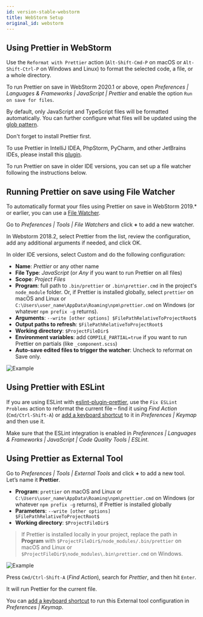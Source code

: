 ```yaml
---
id: version-stable-webstorm
title: WebStorm Setup
original_id: webstorm
---
```


## Using Prettier in WebStorm

Use the `Reformat with Prettier` action (`Alt-Shift-Cmd-P` on macOS or `Alt-Shift-Ctrl-P` on Windows and Linux) to format the selected code, a file, or a whole directory.

To run Prettier on save in WebStorm 2020.1 or above, open _Preferences | Languages & Frameworks | JavaScript | Prettier_ and enable the option `Run on save for files`.

By default, only JavaScript and TypeScript files will be formatted automatically. You can further configure what files will be updated using the [glob pattern](https://github.com/isaacs/node-glob#glob-primer).

Don't forget to install Prettier first.

To use Prettier in IntelliJ IDEA, PhpStorm, PyCharm, and other JetBrains IDEs, please install this [plugin](https://plugins.jetbrains.com/plugin/10456-prettier).

To run Prettier on save in older IDE versions, you can set up a file watcher following the instructions below.

## Running Prettier on save using File Watcher

To automatically format your files using Prettier on save in WebStorm 2019.\* or earlier, you can use a [File Watcher](https://plugins.jetbrains.com/plugin/7177-file-watchers).

Go to _Preferences | Tools | File Watchers_ and click **+** to add a new watcher.

In Webstorm 2018.2, select Prettier from the list, review the configuration, add any additional arguments if needed, and click OK.

In older IDE versions, select Custom and do the following configuration:

- **Name**: _Prettier_ or any other name
- **File Type**: _JavaScript_ (or _Any_ if you want to run Prettier on all files)
- **Scope**: _Project Files_
- **Program**: full path to `.bin/prettier` or `.bin\prettier.cmd` in the project's `node_module` folder. Or, if Prettier is installed globally, select `prettier` on macOS and Linux or `C:\Users\user_name\AppData\Roaming\npm\prettier.cmd` on Windows (or whatever `npm prefix -g` returns).
- **Arguments**: `--write [other options] $FilePathRelativeToProjectRoot$`
- **Output paths to refresh**: `$FilePathRelativeToProjectRoot$`
- **Working directory**: `$ProjectFileDir$`
- **Environment variables**: add `COMPILE_PARTIAL=true` if you want to run Prettier on partials (like `_component.scss`)
- **Auto-save edited files to trigger the watcher**: Uncheck to reformat on Save only.

![Example](/docs/assets/webstorm/file-watcher-prettier.png)

## Using Prettier with ESLint

If you are using ESLint with [eslint-plugin-prettier](https://github.com/prettier/eslint-plugin-prettier), use the `Fix ESLint Problems` action to reformat the current file – find it using _Find Action_ (`Cmd/Ctrl-Shift-A`) or [add a keyboard shortcut](https://www.jetbrains.com/help/webstorm/configuring-keyboard-shortcuts.html) to it in _Preferences | Keymap_ and then use it.

Make sure that the ESLint integration is enabled in _Preferences | Languages & Frameworks | JavaScript | Code Quality Tools | ESLint_.

## Using Prettier as External Tool

Go to _Preferences | Tools | External Tools_ and click **+** to add a new tool. Let’s name it **Prettier**.

- **Program**: `prettier` on macOS and Linux or `C:\Users\user_name\AppData\Roaming\npm\prettier.cmd` on Windows (or whatever `npm prefix -g` returns), if Prettier is installed globally
- **Parameters**: `--write [other options] $FilePathRelativeToProjectRoot$`
- **Working directory**: `$ProjectFileDir$`

> If Prettier is installed locally in your project, replace the path in **Program** with `$ProjectFileDir$/node_modules/.bin/prettier` on macOS and Linux or `$ProjectFileDir$\node_modules\.bin\prettier.cmd` on Windows.

![Example](/docs/assets/webstorm/external-tool-prettier.png)

Press `Cmd/Ctrl-Shift-A` (_Find Action_), search for _Prettier_, and then hit `Enter`.

It will run Prettier for the current file.

You can [add a keyboard shortcut](https://www.jetbrains.com/help/webstorm/configuring-keyboard-shortcuts.html) to run this External tool configuration in _Preferences | Keymap_.
